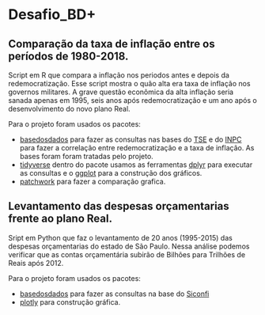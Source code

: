 # Desafio_BD+

## Comparação da taxa de inflação entre os períodos de 1980-2018.
 
 Script em R que compara a inflação nos periodos antes e depois da redemocratização.
 Esse script  mostra o quão alta era taxa de inflação nos governos militares. A grave questão econômica da alta inflação
 seria sanada apenas em 1995, seis anos após redemocratização e um ano após o desenvolvimento do novo plano Real.
 
 Para o projeto foram usados os pacotes:
 - [basedosdados](https://cran.r-project.org/web/packages/basedosdados/index.html) para fazer as consultas nas bases do [TSE](https://basedosdados.org/dataset/br-tse-eleicoes) e do [INPC](https://basedosdados.org/dataset/br-ibge-inpc) para fazer a correlação entre redemocratização e a taxa de inflação. As bases foram foram tratadas pelo projeto.
 - [tidyverse](https://cran.r-project.org/web/packages/tidyverse/index.html) dentro do pacote usamos as ferramentas [dplyr](https://cran.r-project.org/web/packages/dplyr/index.html) para executar as consultas e o [ggplot](https://cran.r-project.org/web/packages/ggplot2/index.html) para a construção dos gráficos.
 - [patchwork](https://cran.r-project.org/web/packages/patchwork/index.html) para fazer a comparação grafica.
 
 
 ## Levantamento das despesas orçamentarias frente ao plano Real.
 
 Sript em Python que faz o levantamento de 20 anos (1995-2015) das despesas orçamentarias do estado de São Paulo.
 Nessa análise podemos verificar que as contas orçamentária subirão de Bilhões para Trilhões de Reais após 2012.
 
 Para o projeto foram usados os pacotes:
 - [basedosdados](https://pypi.org/project/basedosdados/) para fazer as consultas na base do [Siconfi](https://basedosdados.org/dataset/br-me-siconfi) 
 - [plotly](https://pypi.org/project/plotly/) para construção gráfica.
